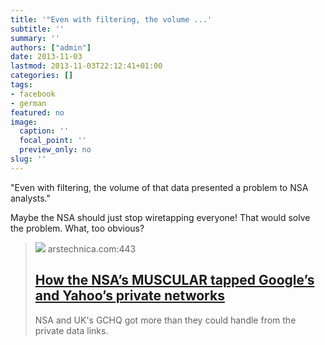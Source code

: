 ```yaml
---
title: '"Even with filtering, the volume ...'
subtitle: ''
summary: ''
authors: ["admin"]
date: 2013-11-03
lastmod: 2013-11-03T22:12:41+01:00
categories: []
tags:
- facebook
- german
featured: no
image:
  caption: ''
  focal_point: ''
  preview_only: no
slug: ''
---
```

"Even with filtering, the volume of that data presented a problem to NSA analysts." 

Maybe the NSA should just stop wiretapping everyone! That would solve the problem. What, too obvious?
> [![](https://cdn.arstechnica.net/wp-content/uploads/2013/10/muscular-640x215.png)](http://arstechnica.com/information-technology/2013/10/how-the-nsas-muscular-tapped-googles-and-yahoos-private-networks/)
> arstechnica.com:443
> ## [How the NSA’s MUSCULAR tapped Google’s and Yahoo’s private networks](http://arstechnica.com/information-technology/2013/10/how-the-nsas-muscular-tapped-googles-and-yahoos-private-networks/)
>
>NSA and UK's GCHQ got more than they could handle from the private data links.


